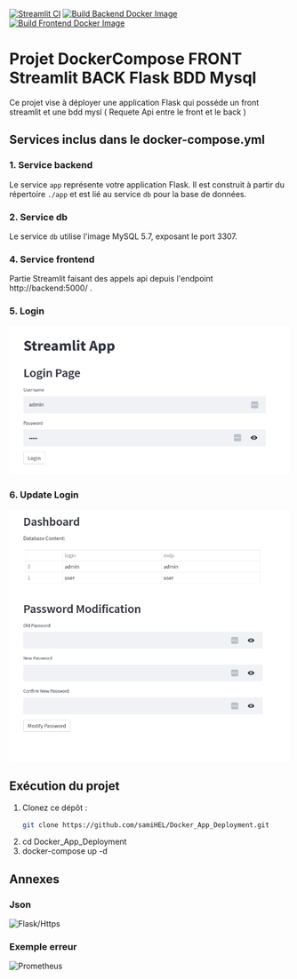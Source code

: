 [![Streamlit CI](https://github.com/samiHEL/Docker_App_Deployment/actions/workflows/python-publish.yml/badge.svg)](https://github.com/samiHEL/Docker_App_Deployment/actions/workflows/python-publish.yml)
[![Build Backend Docker Image](https://github.com/samiHEL/Docker_App_Deployment/actions/workflows/docker-image.yml/badge.svg)](https://github.com/samiHEL/Docker_App_Deployment/actions/workflows/docker-image.yml)
[![Build Frontend Docker Image](https://github.com/samiHEL/Docker_App_Deployment/actions/workflows/docker-image-front.yml/badge.svg)](https://github.com/samiHEL/Docker_App_Deployment/actions/workflows/docker-image-front.yml)
# Projet DockerCompose FRONT Streamlit BACK Flask BDD Mysql

Ce projet vise à déployer une application Flask qui posséde un front streamlit et une bdd mysl ( Requete Api entre le front et le back )

## Services inclus dans le docker-compose.yml

### 1. Service backend

Le service `app` représente votre application Flask. Il est construit à partir du répertoire `./app` et est lié au service `db` pour la base de données.

### 2. Service db

Le service `db` utilise l'image MySQL 5.7, exposant le port 3307.


### 4. Service frontend

Partie Streamlit faisant des appels api depuis l'endpoint http://backend:5000/ .

### 5. Login
![Architecture](images/login.png)

### 6. Update Login
![Architecture](images/updateLogin.png)

## Exécution du projet

1. Clonez ce dépôt :
   ```bash
   git clone https://github.com/samiHEL/Docker_App_Deployment.git
2. cd Docker_App_Deployment
3. docker-compose up -d


## Annexes

### Json
![Flask/Https](images/json.png)

### Exemple erreur 
![Prometheus](images/erreurLogin.png)










